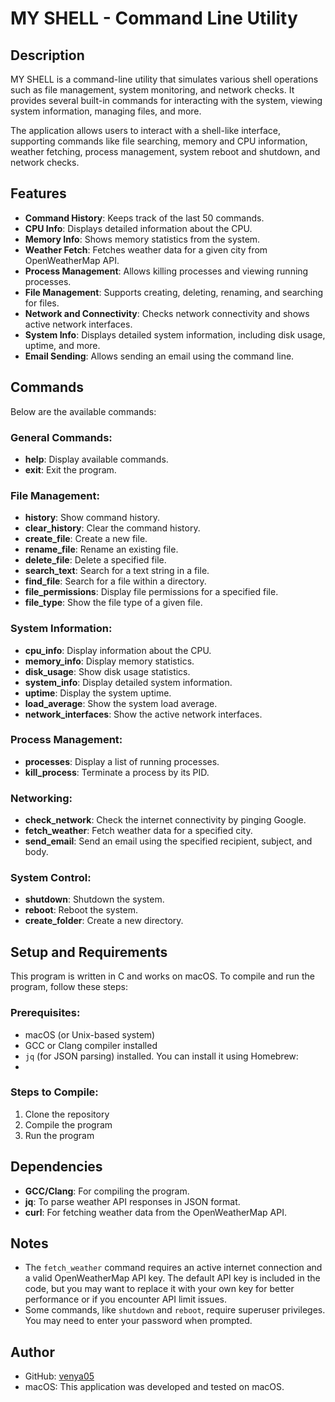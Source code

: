 # MY SHELL - Command Line Utility

## Description

MY SHELL is a command-line utility that simulates various shell operations such as file management, system monitoring, and network checks. It provides several built-in commands for interacting with the system, viewing system information, managing files, and more.

The application allows users to interact with a shell-like interface, supporting commands like file searching, memory and CPU information, weather fetching, process management, system reboot and shutdown, and network checks.

## Features

- **Command History**: Keeps track of the last 50 commands.
- **CPU Info**: Displays detailed information about the CPU.
- **Memory Info**: Shows memory statistics from the system.
- **Weather Fetch**: Fetches weather data for a given city from OpenWeatherMap API.
- **Process Management**: Allows killing processes and viewing running processes.
- **File Management**: Supports creating, deleting, renaming, and searching for files.
- **Network and Connectivity**: Checks network connectivity and shows active network interfaces.
- **System Info**: Displays detailed system information, including disk usage, uptime, and more.
- **Email Sending**: Allows sending an email using the command line.

## Commands

Below are the available commands:

### General Commands:
- **help**: Display available commands.
- **exit**: Exit the program.

### File Management:
- **history**: Show command history.
- **clear_history**: Clear the command history.
- **create_file**: Create a new file.
- **rename_file**: Rename an existing file.
- **delete_file**: Delete a specified file.
- **search_text**: Search for a text string in a file.
- **find_file**: Search for a file within a directory.
- **file_permissions**: Display file permissions for a specified file.
- **file_type**: Show the file type of a given file.

### System Information:
- **cpu_info**: Display information about the CPU.
- **memory_info**: Display memory statistics.
- **disk_usage**: Show disk usage statistics.
- **system_info**: Display detailed system information.
- **uptime**: Display the system uptime.
- **load_average**: Show the system load average.
- **network_interfaces**: Show the active network interfaces.

### Process Management:
- **processes**: Display a list of running processes.
- **kill_process**: Terminate a process by its PID.

### Networking:
- **check_network**: Check the internet connectivity by pinging Google.
- **fetch_weather**: Fetch weather data for a specified city.
- **send_email**: Send an email using the specified recipient, subject, and body.

### System Control:
- **shutdown**: Shutdown the system.
- **reboot**: Reboot the system.
- **create_folder**: Create a new directory.

## Setup and Requirements

This program is written in C and works on macOS. To compile and run the program, follow these steps:

### Prerequisites:
- macOS (or Unix-based system)
- GCC or Clang compiler installed
- `jq` (for JSON parsing) installed. You can install it using Homebrew:
- 
### Steps to Compile:
1. Clone the repository
2. Compile the program
3.  Run the program

## Dependencies

- **GCC/Clang**: For compiling the program.
- **jq**: To parse weather API responses in JSON format.
- **curl**: For fetching weather data from the OpenWeatherMap API.

## Notes
- The `fetch_weather` command requires an active internet connection and a valid OpenWeatherMap API key. The default API key is included in the code, but you may want to replace it with your own key for better performance or if you encounter API limit issues.
- Some commands, like `shutdown` and `reboot`, require superuser privileges. You may need to enter your password when prompted.

## Author
- GitHub: [venya05](https://github.com/venya05)
- macOS: This application was developed and tested on macOS.



